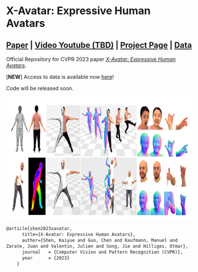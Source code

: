 # X-Avatar: Expressive Human Avatars
## [Paper](https://arxiv.org/abs/2303.04805) | [Video Youtube (TBD)](xxx) | [Project Page](https://skype-line.github.io/projects/X-Avatar/) | [Data](https://forms.gle/rHZgZnmUJnFuZUi48)
Official Repository for CVPR 2023 paper [*X-Avatar: Expressive Human Avatars*](https://arxiv.org/abs/2303.04805). 

[**NEW**] Access to data is available now [here](https://forms.gle/rHZgZnmUJnFuZUi48)!

Code will be released soon.

<img src="assets/teaser.png" width="800" height="333"/> 

```
@article{shen2023xavatar,
      title={X-Avatar: Expressive Human Avatars},
      author={Shen, Kaiyue and Guo, Chen and Kaufmann, Manuel and Zarate, Juan and Valentin, Julien and Song, Jie and Hilliges, Otmar},    
      journal   = {Computer Vision and Pattern Recognition (CVPR)},
      year      = {2023}
    }
```
